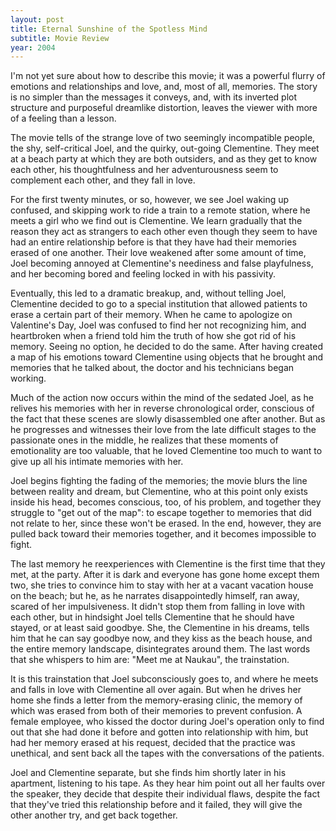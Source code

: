```yaml
---
layout: post
title: Eternal Sunshine of the Spotless Mind
subtitle: Movie Review
year: 2004
---
```

I'm not yet sure about how to describe this movie; it was a powerful flurry of emotions and relationships and love, and, most of all, memories. The story is no simpler than the messages it conveys, and, with its inverted plot structure and purposeful dreamlike distortion, leaves the viewer with more of a feeling than a lesson. 

The movie tells of the strange love of two seemingly incompatible people, the 
shy, self-critical Joel, and the quirky, out-going Clementine. They meet at a
beach party at which they are both outsiders, and as they get to know each 
other, his thoughtfulness and her adventurousness seem to complement each
other, and they fall in love. 

For the first twenty minutes, or so, however, we
see Joel waking up confused, and skipping work to ride a train to a remote 
station, where he meets a girl who we find out is Clementine. We learn gradually
that the reason they act as strangers to each other even though they seem to
have had an entire relationship before is that they have had their memories 
erased of one another. Their love weakened after some
amount of time, Joel becoming annoyed at Clementine's neediness and false 
playfulness, and her becoming bored and feeling locked in with his passivity. 

Eventually, this led to a dramatic breakup, and, without telling Joel,
Clementine decided to go to a special institution that allowed patients to 
erase a certain part of their memory. When he came to apologize on
Valentine's Day, Joel was confused to find her not recognizing him, and 
heartbroken when a friend told him the truth of how she got rid of his 
memory. Seeing no option, he decided to do the same. After having created a 
map of his emotions toward Clementine using objects that he brought and memories
that he talked about, the doctor and his technicians began working.

Much of the action now occurs within the mind of the sedated Joel, as he 
relives his memories with her in reverse chronological order, conscious of the
fact that these scenes are slowly disassembled one after another. But as he 
progresses and witnesses their love from the late difficult stages to the 
passionate ones in the middle, he realizes that these moments of emotionality
are too valuable, that he loved Clementine too much to want to give up all 
his intimate memories with her.

Joel begins fighting the fading of the memories; the movie blurs the line 
between reality and dream, but Clementine, who at this point only exists inside
his head, becomes conscious, too, of his problem, and together they struggle
to "get out of the map": to escape together to memories that did not relate 
to her, since these won't be erased. In the end, however, they are pulled back
toward their memories together, and it becomes impossible to fight. 

The last memory he reexperiences with Clementine is the first time that they met, 
at the party. After it is dark and everyone has gone home except them two, she
tries to convince him to stay with her at a vacant vacation house on the beach;
but he, as he narrates disappointedly himself, ran away, scared of her impulsiveness.
It didn't stop them from falling in love with each other, but in hindsight Joel
tells Clementine that he should have stayed, or at least said goodbye. She, 
the Clementine in his dreams, tells him that he can say goodbye now, and they 
kiss as the beach house, and the entire memory landscape, disintegrates around them.
The last words that she whispers to him are: "Meet me at Naukau", the trainstation.

It is this trainstation that Joel subconsciously goes to, and where he meets and
falls in love with Clementine all over again. But when he drives her home she
finds a letter from the memory-erasing clinic, the memory of which was erased
from both of their memories to prevent confusion. A female employee, who
kissed the doctor during Joel's operation only to find out that she had done 
it before and gotten into relationship with him, but had her memory erased at 
his request, decided that the practice was unethical, and sent back all the 
tapes with the conversations of the patients.

Joel and Clementine separate, but she finds him shortly later in his apartment,
listening to his tape. As they hear him point out all her faults over the
speaker, they decide that despite their individual flaws, despite the fact
that they've tried this relationship before and it failed, they will give the
other another try, and get back together.
